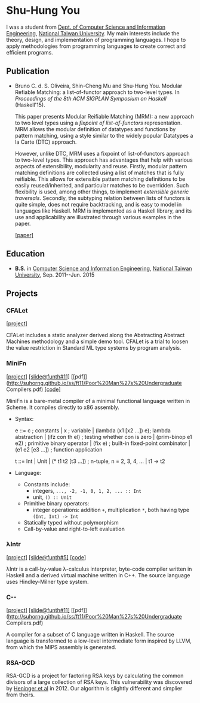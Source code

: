 # Shu-Hung You
I was a student from
[Dept. of Computer Science and Information Engineering](http://www.csie.ntu.edu.tw),
[National Taiwan University](http://www.ntu.edu..tw).
My main interests include the theory, design, and implementation
of programming languages. I hope to apply methodologies from
programming languages to create correct and efficient programs.

## Publication
- Bruno C. d. S. Oliveira, Shin-Cheng Mu and Shu-Hung You.
    Modular Refiable Matching: a list-of-functor approach to two-level types.
    In *Proceedings of the 8th ACM SIGPLAN Symposium on Haskell*
    (Haskell'15).

    This paper presents Modular Reifiable Matching (MRM):
    a new approach to two level types using a
    _fixpoint of list-of-functors_ representation.
    MRM allows the modular definition of datatypes and
    functions by pattern matching, using a style similar to
    the widely popular Datatypes a la Carte (DTC) approach.

    However, unlike DTC, MRM uses a fixpoint of list-of-functors
    approach to two-level types. This approach has advantages
    that help with various aspects of extensibility, modularity
    and reuse. Firstly, modular pattern matching definitions
    are collected using a list of matches that is fully reifiable.
    This allows for extensible pattern matching definitions
    to be easily reused/inherited, and particular matches
    to be overridden. Such flexibility is used, among other
    things, to implement _extensible generic traversals_.
    Secondly, the subtyping relation between lists of
    functors is quite simple, does not require backtracking,
    and is easy to model in languages like Haskell.
    MRM is implemented as a Haskell library, and its use and
    applicability are illustrated through various examples
    in the paper.

    [[paper]](http://dl.acm.org/citation.cfm?id=2804315)

## Education
- **B.S.** in [Computer Science and Information Engineering](http://www.csie.ntu.edu.tw/), [National Taiwan University](http://www.ntu.edu.tw/), Sep. 2011--Jun. 2015

## Projects
### CFALet
[[project]](https://github.com/suhorng/cfalet/tree/master/src)

CFALet includes a static analyzer derived along the
Abstracting Abstract Machines methodology and a simple
demo tool. CFALet is a trial to loosen the value restriction
in Standard ML type systems by program analysis.

### MiniFn
[[project]](https://github.com/suhorng/ss/tree/master/minifn) [[slide@funth#11]](http://suhorng.github.io/ss/ft11/ccs.html) [[pdf]](http://suhorng.github.io/ss/ft11/Poor%20Man%27s%20Undergraduate Compilers.pdf) [[code]](https://github.com/suhorng/ss/tree/master/ft11)

MiniFn is a bare-metal compiler of a minimal functional language
written in Scheme.
It compiles directly to x86 assembly.

- Syntax:

    e ::= c                       ; constants
        | x                       ; variable
        | (lambda (x1 [x2 ...]) e); lambda abstraction
        | (ifz con th el)         ; testing whether con is zero
        | (prim-binop e1 e2)      ; primitive binary operator
        | (fix e)                 ; built-in fixed-point combinator
        | (e1 e2 [e3 ...])        ; function application

    t ::= Int
        | Unit
        | (* t1 t2 [t3 ...])      ; n-tuple, n = 2, 3, 4, ...
        | t1 -> t2

- Language:

    * Constants include:
      * integers, `..., -2, -1, 0, 1, 2, ... :: Int`
      * unit, `() :: Unit`
    * Primitive binary operators:
      * integer operations: addition `+`, multiplication `*`, both having type `(Int, Int) -> Int`
    * Statically typed without polymorphism
    * Call-by-value and right-to-left evaluation

### λIntr
[[project]](https://github.com/suhorng/llintr) [[slide@funth#5]](http://suhorng.github.io/llintr/lvm.html) [[code]](https://github.com/suhorng/llintr/tree/master/ft5-present/code)

λIntr is a call-by-value λ-calculus interpreter, byte-code
compiler written in Haskell and a derived virtual machine written in C++.
The source language uses Hindley-Milner type system.

### C--
[[project]](https://github.com/suhorng/compiler13hw/) [[slide@funth#11]](http://suhorng.github.io/ss/ft11/ccs.html) [[pdf]](http://suhorng.github.io/ss/ft11/Poor%20Man%27s%20Undergraduate Compilers.pdf)

A compiler for a subset of C language written in Haskell.
The source language is transformed to a low-level intermediate
form inspired by LLVM, from which the MIPS assembly is generated.

### RSA-GCD

RSA-GCD is a project for factoring RSA keys by calculating the
common divisors of a large collection of RSA keys. This vulnerability
was discovered by [Heninger et al](https://factorable.net/) in 2012.
Our algorithm is slightly different and simplier from theirs.
